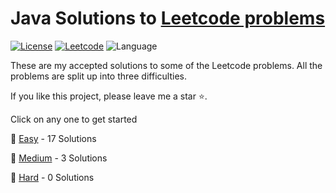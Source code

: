 # Java Solutions to [Leetcode problems ](https://leetcode.com/problemset/all/)

[![License](https://img.shields.io/badge/License-Apache%202.0-green?style=flat-square)](LICENSE)
[![Leetcode](https://img.shields.io/badge/LeetCode-dsdhanush62-blue?style=flat-square)](https://leetcode.com/dsdhanush62/)
![Language](https://img.shields.io/badge/Language-Java-green?style=flat-square)

These are my accepted solutions to some of the Leetcode problems. All the problems are split up into three difficulties.

If you like this project, please leave me a star ⭐.

Click on any one to get started

🚀 [Easy](src/Easy) - 17 Solutions

🚀 [Medium](src/Medium) - 3 Solutions

🚀 [Hard](src/hard) - 0 Solutions
